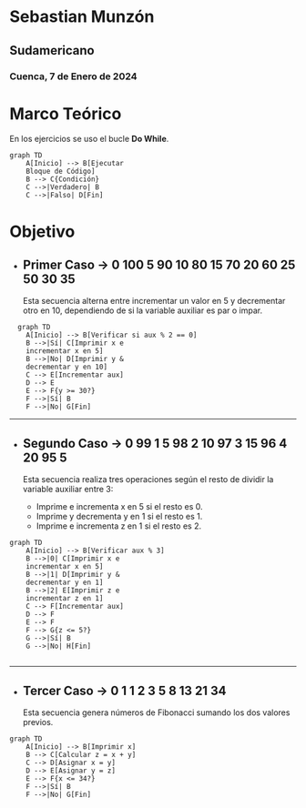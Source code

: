 # Sebastian Munzón

## Sudamericano

### Cuenca, 7 de Enero de 2024

# Marco Teórico

En los ejercicios se uso el bucle **Do While**.

```mermaid
graph TD
    A[Inicio] --> B[Ejecutar
    Bloque de Código]
    B --> C{Condición}
    C -->|Verdadero| B
    C -->|Falso| D[Fin]

```

# Objetivo

- ## Primer Caso -> 0 100 5 90 10 80 15 70 20 60 25 50 30 35
  Esta secuencia alterna entre incrementar un valor en 5 y decrementar otro en 10, dependiendo de si la variable auxiliar es par o impar.

```mermaid
  graph TD
    A[Inicio] --> B[Verificar si aux % 2 == 0]
    B -->|Sí| C[Imprimir x e
    incrementar x en 5]
    B -->|No| D[Imprimir y &
    decrementar y en 10]
    C --> E[Incrementar aux]
    D --> E
    E --> F{y >= 30?}
    F -->|Sí| B
    F -->|No| G[Fin]

```

---

- ## Segundo Caso -> 0 99 1 5 98 2 10 97 3 15 96 4 20 95 5

  Esta secuencia realiza tres operaciones según el resto de dividir la variable auxiliar entre 3:

  - Imprime e incrementa x en 5 si el resto es 0.
  - Imprime y decrementa y en 1 si el resto es 1.
  - Imprime e incrementa z en 1 si el resto es 2.
  

```mermaid
graph TD
    A[Inicio] --> B[Verificar aux % 3]
    B -->|0| C[Imprimir x e
    incrementar x en 5]
    B -->|1| D[Imprimir y &
    decrementar y en 1]
    B -->|2| E[Imprimir z e
    incrementar z en 1]
    C --> F[Incrementar aux]
    D --> F
    E --> F
    F --> G{z <= 5?}
    G -->|Sí| B
    G -->|No| H[Fin]


```

---

- ## Tercer Caso -> 0 1 1 2 3 5 8 13 21 34
  Esta secuencia genera números de Fibonacci sumando los dos valores previos.

```mermaid
graph TD
    A[Inicio] --> B[Imprimir x]
    B --> C[Calcular z = x + y]
    C --> D[Asignar x = y]
    D --> E[Asignar y = z]
    E --> F{x <= 34?}
    F -->|Sí| B
    F -->|No| G[Fin]

```

